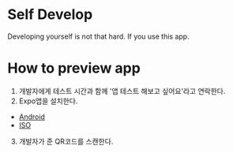 # Self Develop
Developing yourself is not that hard. If you use this app.

# How to preview app
1. 개발자에게 테스트 시간과 함께 '앱 테스트 해보고 싶어요'라고 연락한다.
2. Expo앱을 설치한다.
 - [Android](https://play.google.com/store/apps/details?id=host.exp.exponent&hl=en_US&gl=US)
 -  [ISO](https://apps.apple.com/us/app/expo-go/id982107779)
3. 개발자가 준 QR코드를 스캔한다.